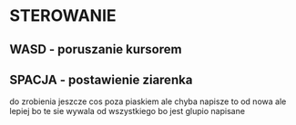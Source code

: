 # STEROWANIE
## WASD - poruszanie kursorem
## SPACJA - postawienie ziarenka

do zrobienia jeszcze cos poza piaskiem ale chyba napisze to od nowa ale lepiej bo te sie wywala od wszystkiego bo jest glupio napisane
